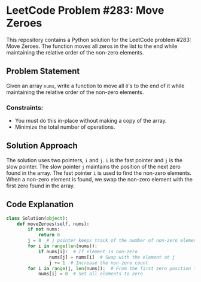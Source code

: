 # LeetCode Problem #283: Move Zeroes

This repository contains a Python solution for the LeetCode problem #283: Move Zeroes. The function moves all zeros in the list to the end while maintaining the relative order of the non-zero elements.

## Problem Statement

Given an array `nums`, write a function to move all `0`'s to the end of it while maintaining the relative order of the non-zero elements. 

### Constraints:

- You must do this in-place without making a copy of the array.
- Minimize the total number of operations.

## Solution Approach

The solution uses two pointers, `i` and `j`. `i` is the fast pointer and `j` is the slow pointer. The slow pointer `j` maintains the position of the next zero found in the array. The fast pointer `i` is used to find the non-zero elements. When a non-zero element is found, we swap the non-zero element with the first zero found in the array.

## Code Explanation

```python
class Solution(object):
    def moveZeroes(self, nums):
        if not nums:
            return 0
        j = 0  # j pointer keeps track of the number of non-zero elements
        for i in range(len(nums)):
            if nums[i]:  # If element is non-zero
                nums[j] = nums[i]  # Swap with the element at j
                j += 1  # Increase the non-zero count
        for i in range(j, len(nums)):  # From the first zero position to the end
            nums[i] = 0  # Set all elements to zero
```